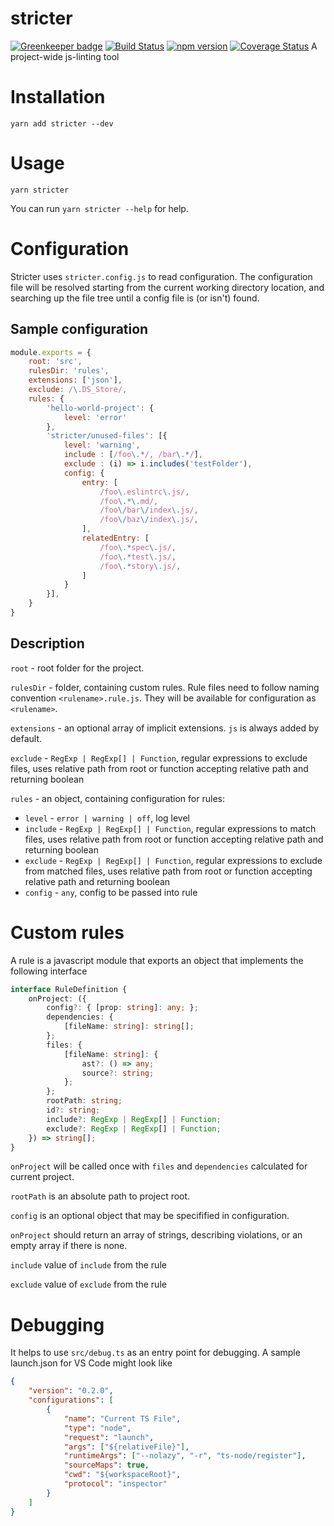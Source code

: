 # stricter

[![Greenkeeper badge](https://badges.greenkeeper.io/stricter/stricter.svg)](https://greenkeeper.io/)
[![Build Status](https://travis-ci.org/stricter/stricter.svg?branch=master)](https://travis-ci.org/stricter/stricter)
[![npm version](https://img.shields.io/npm/v/stricter.svg?style=flat-square)](https://www.npmjs.com/package/stricter)
[![Coverage Status](https://coveralls.io/repos/github/stricter/stricter/badge.svg?branch=master)](https://coveralls.io/github/stricter/stricter?branch=master)
A project-wide js-linting tool

# Installation

```
yarn add stricter --dev
```

# Usage
```
yarn stricter
```
You can run `yarn stricter --help` for help.

# Configuration
Stricter uses `stricter.config.js` to read configuration.
The configuration file will be resolved starting from the current working directory location, and searching up the file tree until a config file is (or isn't) found.

## Sample configuration
```javascript
module.exports = {
    root: 'src',
    rulesDir: 'rules',
    extensions: ['json'],
    exclude: /\.DS_Store/,
    rules: {
        'hello-world-project': {
            level: 'error'
        },
        'stricter/unused-files': [{
            level: 'warning',
            include : [/foo\.*/, /bar\.*/],
            exclude : (i) => i.includes('testFolder'),
            config: {
                entry: [
                    /foo\.eslintrc\.js/,
                    /foo\.*\.md/,
                    /foo\/bar\/index\.js/,
                    /foo\/baz\/index\.js/,
                ],
                relatedEntry: [
                    /foo\.*spec\.js/,
                    /foo\.*test\.js/,
                    /foo\.*story\.js/,
                ]
            }
        }],
    }
}

```

## Description
`root` - root folder for the project.

`rulesDir` - folder, containing custom rules. Rule files need to follow naming convention `<rulename>.rule.js`. They will be available for configuration as `<rulename>`.

`extensions` - an optional array of implicit extensions. `js` is always added by default. 

`exclude` - `RegExp | RegExp[] | Function`, regular expressions to exclude files, uses relative path from root or function accepting relative path and returning boolean

`rules` - an object, containing configuration for rules:
  - `level` - `error | warning | off`, log level
  - `include` - `RegExp | RegExp[] | Function`, regular expressions to match files, uses relative path from root or function accepting relative path and returning boolean
  - `exclude` - `RegExp | RegExp[] | Function`, regular expressions to exclude from matched files, uses relative path from root or function accepting relative path and returning boolean
  - `config` - `any`, config to be passed into rule

# Custom rules
A rule is a javascript module that exports an object that implements the following interface
```typescript
interface RuleDefinition {
    onProject: ({
        config?: { [prop: string]: any; };
        dependencies: {
            [fileName: string]: string[];
        };
        files: {
            [fileName: string]: {
                ast?: () => any;
                source?: string;
            };
        };
        rootPath: string;
        id?: string;
        include?: RegExp | RegExp[] | Function;
        exclude?: RegExp | RegExp[] | Function;
    }) => string[];
}
```
`onProject` will be called once with `files` and `dependencies` calculated for current project.

`rootPath` is an absolute path to project root.

`config` is an optional object that may be specifified in configuration.

`onProject` should return an array of strings, describing violations, or an empty array if there is none.

`include` value of `include` from the rule

`exclude` value of `exclude` from the rule

# Debugging
It helps to use `src/debug.ts` as an entry point for debugging.
A sample launch.json for VS Code might look like
```json
{
    "version": "0.2.0",
    "configurations": [
        {
            "name": "Current TS File",
            "type": "node",
            "request": "launch",
            "args": ["${relativeFile}"],
            "runtimeArgs": ["--nolazy", "-r", "ts-node/register"],
            "sourceMaps": true,
            "cwd": "${workspaceRoot}",
            "protocol": "inspector"
        }
    ]
}
```
